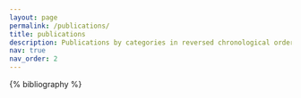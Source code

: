 ```yaml
---
layout: page
permalink: /publications/
title: publications
description: Publications by categories in reversed chronological order. See my [Google Scholar page](https://scholar.google.com/citations?hl=en&user=LkXyRh8AAAAJ).
nav: true
nav_order: 2
---
```


<!-- _pages/publications.md -->
<div class="publications">

{% bibliography %}

</div>
